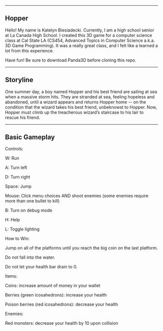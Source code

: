 -------------
 Hopper
-------------
Hello! My name is Katelyn Biesiadecki. Currently, I am a high school senior at La Canada High School. I created this 3D game for a computer science class at Cal State LA (CS454, Advanced Topics in Computer Science a.k.a. 3D Game Programming). It was a really great class, and I felt like a learned a lot from this experience.

Have fun! Be sure to download Panda3D before cloning this repo.

----------------
 Storyline
----------------
One summer day, a boy named Hopper and his best friend are sailing at sea when a massive storm hits. 
They are stranded at sea, feeling hopeless and abandoned, until a wizard appears and returns Hopper home -- on the condition that the wizard takes his best friend, unbeknowst to Hopper. 
Now, Hopper must climb up the treacherous wizard’s staircase to his lair to rescue his friend.

----------------
 Basic Gameplay
----------------
Controls:

W: Run

A: Turn left

D: Turn right

Space: Jump

Mouse: Click menu choices AND shoot enemies (some enemies require more than one bullet to kill)

B: Turn on debug mode

H: Help

L: Toggle lighting

How to Win:

Jump on all of the platforms until you reach the big coin on the last platform.

Do not fall into the water.

Do not let your health bar drain to 0.


Items:

Coins: increase amount of money in your wallet

Berries (green icosahedrons): increase your health

Poison berries (red icosahedrons): decrease your health

Enemies:

Red monsters: decrease your health by 10 upon collision





